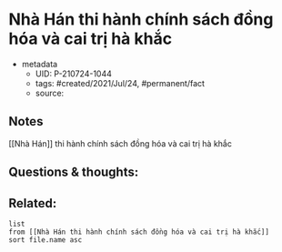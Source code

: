 # Nhà Hán thi hành chính sách đồng hóa và cai trị hà khắc

- metadata
	- UID: P-210724-1044
	- tags: #created/2021/Jul/24, #permanent/fact 
	- source: 

## Notes
[[Nhà Hán]] thi hành chính sách đồng hóa và cai trị hà khắc

## Questions & thoughts:

## Related:
```dataview
list
from [[Nhà Hán thi hành chính sách đồng hóa và cai trị hà khắc]]
sort file.name asc
```
